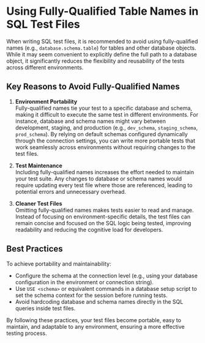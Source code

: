 # Using Fully-Qualified Table Names in SQL Test Files

When writing SQL test files, it is recommended to avoid using fully-qualified names (e.g., `database.schema.table`) for tables and other database objects. While it may seem convenient to explicitly define the full path to a database object, it significantly reduces the flexibility and reusability of the tests across different environments.

## Key Reasons to Avoid Fully-Qualified Names

1. **Environment Portability**  
   Fully-qualified names tie your test to a specific database and schema, making it difficult to execute the same test in different environments. For instance, database and schema names might vary between development, staging, and production (e.g., `dev_schema`, `staging_schema`, `prod_schema`). By relying on default schemas configured dynamically through the connection settings, you can write more portable tests that work seamlessly across environments without requiring changes to the test files.

2. **Test Maintenance**  
   Including fully-qualified names increases the effort needed to maintain your test suite. Any changes to database or schema names would require updating every test file where those are referenced, leading to potential errors and unnecessary overhead.

3. **Cleaner Test Files**  
   Omitting fully-qualified names makes tests easier to read and manage. Instead of focusing on environment-specific details, the test files can remain concise and focused on the SQL logic being tested, improving readability and reducing the cognitive load for developers.

## Best Practices

To achieve portability and maintainability:

- Configure the schema at the connection level (e.g., using your database configuration in the environment or connection string).
- Use `USE <schema>` or equivalent commands in a database setup script to set the schema context for the session before running tests.
- Avoid hardcoding database and schema names directly in the SQL queries inside test files.

By following these practices, your test files become portable, easy to maintain, and adaptable to any environment, ensuring a more effective testing process.